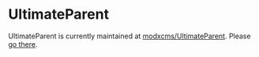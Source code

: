 # UltimateParent

UltimateParent is currently maintained at [modxcms/UltimateParent](http://github.com/modxcms/UltimateParent). Please [go there](http://github.com/modxcms/UltimateParent).
